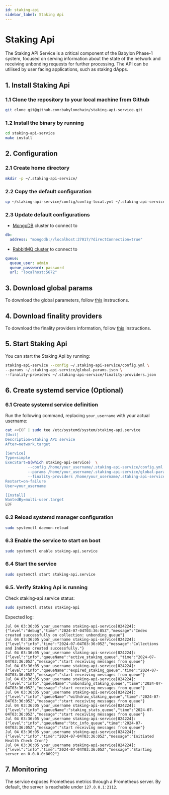 ```yaml
---
id: staking-api
sidebar_label: Staking Api
---
```

# Staking Api

The Staking API Service is a critical component of the Babylon Phase-1 system,
focused on serving information about the state of the network
and receiving unbonding requests for further processing.
The API can be utilised by user facing applications, such as staking dApps.

## 1. Install Staking Api

### 1.1 Clone the repository to your local machine from Github

```bash
git clone git@github.com:babylonchain/staking-api-service.git
```

### 1.2 Install the binary by running

```bash
cd staking-api-service
make install
```

## 2. Configuration

### 2.1 Create home directory

```bash
mkdir -p ~/.staking-api-service/
```

### 2.2 Copy the default configuration

```bash
cp ~/staking-api-service/config/config-local.yml ~/.staking-api-service/config.yml
```

### 2.3 Update default configurations

- [MongoDB](../infra/mongodb.md) cluster to connect to

```yml
db:
  address: "mongodb://localhost:27017/?directConnection=true"
```

- [RabbitMQ cluster](../infra/rabbitmq.md) to connect to

```yml
queue:
  queue_user: admin
  queue_password: password
  url: "localhost:5672"
```

## 3. Download global params

To download the global parameters,
follow [this](../global-system-configuration.md#staking-parameters) instructions.

## 4. Download finality providers

To download the finality providers information,
follow [this](../global-system-configuration.md#finality-providers)
instructions.

## 5. Start Staking Api

You can start the Staking Api by running:

```bash
staking-api-service --config ~/.staking-api-service/config.yml \
--params ~/.staking-api-service/global-params.json \
--finality-providers ~/.staking-api-service/finality-providers.json
```

## 6. Create systemd service (Optional)

### 6.1 Create systemd service definition

Run the following command, replacing `your_username` with your actual username:

```bash
cat <<EOF | sudo tee /etc/systemd/system/staking-api.service
[Unit]
Description=Staking API service
After=network.target

[Service]
Type=simple
ExecStart=$(which staking-api-service)  \
          --config /home/your_username/.staking-api-service/config.yml \
          --params /home/your_username/.staking-api-service/global-params.json \
          --finality-providers /home/your_username/.staking-api-service/finality-providers.json
Restart=on-failure
User=your_username

[Install]
WantedBy=multi-user.target
EOF
```

### 6.2 Reload systemd manager configuration

```bash
sudo systemctl daemon-reload
```

### 6.3 Enable the service to start on boot

```bash
sudo systemctl enable staking-api.service
```

### 6.4 Start the service

```bash
sudo systemctl start staking-api.service
```

### 6.5. Verify Staking Api is running

Check staking-api service status:

```bash
sudo systemctl status staking-api
```

Expected log:

```accesslog
Jul 04 03:36:05 your_username staking-api-service[824224]: {"level":"debug","time":"2024-07-04T03:36:05Z","message":"Index created successfully on collection: unbonding_queue"}
Jul 04 03:36:05 your_username staking-api-service[824224]: {"level":"info","time":"2024-07-04T03:36:05Z","message":"Collections and Indexes created successfully."}
Jul 04 03:36:05 your_username staking-api-service[824224]: {"level":"info","queueName":"active_staking_queue","time":"2024-07-04T03:36:05Z","message":"start receiving messages from queue"}
Jul 04 03:36:05 your_username staking-api-service[824224]: {"level":"info","queueName":"expired_staking_queue","time":"2024-07-04T03:36:05Z","message":"start receiving messages from queue"}
Jul 04 03:36:05 your_username staking-api-service[824224]: {"level":"info","queueName":"unbonding_staking_queue","time":"2024-07-04T03:36:05Z","message":"start receiving messages from queue"}
Jul 04 03:36:05 your_username staking-api-service[824224]: {"level":"info","queueName":"withdraw_staking_queue","time":"2024-07-04T03:36:05Z","message":"start receiving messages from queue"}
Jul 04 03:36:05 your_username staking-api-service[824224]: {"level":"info","queueName":"staking_stats_queue","time":"2024-07-04T03:36:05Z","message":"start receiving messages from queue"}
Jul 04 03:36:05 your_username staking-api-service[824224]: {"level":"info","queueName":"btc_info_queue","time":"2024-07-04T03:36:05Z","message":"start receiving messages from queue"}
Jul 04 03:36:05 your_username staking-api-service[824224]: {"level":"info","time":"2024-07-04T03:36:05Z","message":"Initiated Health Check Cron"}
Jul 04 03:36:05 your_username staking-api-service[824224]: {"level":"info","time":"2024-07-04T03:36:05Z","message":"Starting server on 0.0.0.0:8092"}
```

## 7. Monitoring

The service exposes Prometheus metrics through a Prometheus server.
By default, the server is reachable under `127.0.0.1:2112`.
